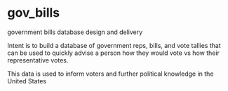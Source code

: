 # gov_bills
government bills database design and delivery


Intent is to build a database of government reps, bills, and vote tallies that can be used to quickly advise a person how they would vote vs how their representative votes. 

This data is used to inform voters and further political knowledge in the United States